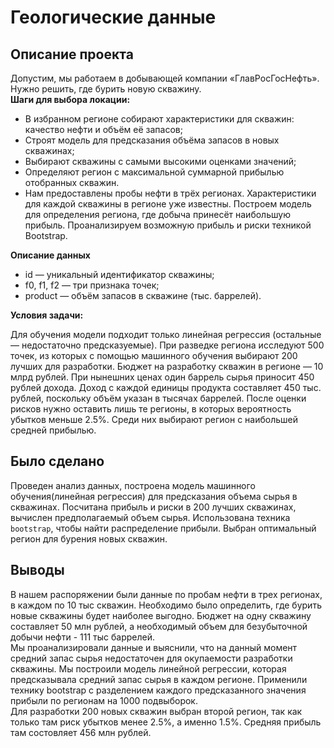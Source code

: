 # Геологические данные  
## Описание проекта  
Допустим, мы работаем в добывающей компании «ГлавРосГосНефть». Нужно решить, где бурить новую скважину.  
**Шаги для выбора локации:** 
* В избранном регионе собирают характеристики для скважин: качество нефти и объём её запасов;
* Строят модель для предсказания объёма запасов в новых скважинах;
* Выбирают скважины с самыми высокими оценками значений;
* Определяют регион с максимальной суммарной прибылью отобранных скважин.
* Нам предоставлены пробы нефти в трёх регионах. Характеристики для каждой скважины в регионе уже известны. Построем модель для определения региона, где добыча принесёт наибольшую прибыль. Проанализируем возможную прибыль и риски техникой Bootstrap.  

**Описание данных**

* id — уникальный идентификатор скважины;
* f0, f1, f2 — три признака точек;
* product — объём запасов в скважине (тыс. баррелей).

**Условия задачи:**  

Для обучения модели подходит только линейная регрессия (остальные — недостаточно предсказуемые).
При разведке региона исследуют 500 точек, из которых с помощью машинного обучения выбирают 200 лучших для разработки.
Бюджет на разработку скважин в регионе — 10 млрд рублей. При нынешних ценах один баррель сырья приносит 450 рублей дохода. Доход с каждой единицы продукта составляет 450 тыс. рублей, поскольку объём указан в тысячах баррелей.
После оценки рисков нужно оставить лишь те регионы, в которых вероятность убытков меньше 2.5%. Среди них выбирают регион с наибольшей средней прибылью.  

## Было сделано  
Проведен анализ данных, построена модель машинного обучения(линейная регрессия) для предсказания объема сырья в скважинах. 
Посчитана прибыль и риски в 200 лучших скважинах, вычислен предполагаемый объем сырья. Использована техника `bootstrap`, чтобы найти распределение прибыли. Выбран оптимальный регион для бурения новых скважин.  

## Выводы  
В нашем распоряжении были данные по пробам нефти в трех регионах, в каждом по 10 тыс скважин. 
Необходимо было определить, где бурить новые скважины будет наиболее выгодно. 
Бюджет на одну скважину составляет 50 млн рублей, а необходимый объем для безубыточной добычи нефти - 111 тыс баррелей.  
Мы проанализировали данные и выяснили, что на данный момент средний запас сырья недостаточен для окупаемости разработки скважины. 
Мы построили модель линейной регрессии, которая предсказывала средний запас сырья в каждом регионе. 
Применили технику bootstrap с разделением каждого предсказанного значения прибыли по регионам на 1000 подвыборок.  
Для разработки 200 новых скважин выбран второй регион, так как только там риск убытков менее 2.5%, а именно 1.5%. 
Средняя прибыль там состовляет 456 млн рублей.
